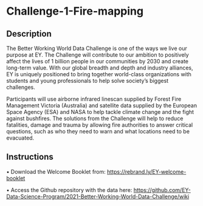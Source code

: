 # Challenge-1-Fire-mapping

## Description

The Better Working World Data Challenge is one of the ways we live our purpose at EY. The Challenge will contribute to our ambition to positively affect the lives of 1 billion people in our communities by 2030 and create long-term value. With our global breadth and depth and industry alliances, EY is uniquely positioned to bring together world-class organizations with students and young professionals to help solve society’s biggest challenges.

Participants will use airborne infrared linescan supplied by Forest Fire Management Victoria (Australia) and satellite data supplied by the European Space Agency (ESA) and NASA to help tackle climate change and the fight against bushfires. The solutions from the Challenge will help to reduce fatalities, damage and trauma by allowing fire authorities to answer critical questions, such as who they need to warn and what locations need to be evacuated.

## Instructions
• Download the Welcome Booklet from: https://rebrand.ly/EY-welcome-booklet

• Access the Github repository with the data here: https://github.com/EY-Data-Science-Program/2021-Better-Working-World-Data-Challenge/wiki
